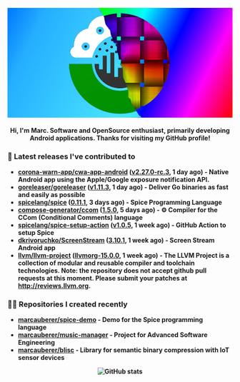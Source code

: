 <p align="center">
	<img src="https://raw.githubusercontent.com/marcauberer/marcauberer/master/images/frontpage-image.jpg">
	<br><br>
	<b>Hi, I'm Marc. Software and OpenSource enthusiast, primarily developing Android applications. Thanks for visiting my GitHub profile!
</p>

### 🚀 Latest releases I've contributed to


- [corona-warn-app/cwa-app-android](https://github.com/corona-warn-app/cwa-app-android) ([v2.27.0-rc.3](https://github.com/corona-warn-app/cwa-app-android/releases/tag/v2.27.0-rc.3), 1 day ago) - Native Android app using the Apple/Google exposure notification API.
- [goreleaser/goreleaser](https://github.com/goreleaser/goreleaser) ([v1.11.3](https://github.com/goreleaser/goreleaser/releases/tag/v1.11.3), 1 day ago) - Deliver Go binaries as fast and easily as possible
- [spicelang/spice](https://github.com/spicelang/spice) ([0.11.1](https://github.com/spicelang/spice/releases/tag/0.11.1), 3 days ago) - Spice Programming Language
- [compose-generator/ccom](https://github.com/compose-generator/ccom) ([1.5.0](https://github.com/compose-generator/ccom/releases/tag/1.5.0), 5 days ago) - ⚙️ Compiler for the CCom (Conditional Comments) language
- [spicelang/spice-setup-action](https://github.com/spicelang/spice-setup-action) ([v1.0.5](https://github.com/spicelang/spice-setup-action/releases/tag/v1.0.5), 1 week ago) - GitHub Action to setup Spice 
- [dkrivoruchko/ScreenStream](https://github.com/dkrivoruchko/ScreenStream) ([3.10.1](https://github.com/dkrivoruchko/ScreenStream/releases/tag/3.10.1), 1 week ago) - Screen Stream Android app
- [llvm/llvm-project](https://github.com/llvm/llvm-project) ([llvmorg-15.0.0](https://github.com/llvm/llvm-project/releases/tag/llvmorg-15.0.0), 1 week ago) - The LLVM Project is a collection of modular and reusable compiler and toolchain technologies. Note: the repository does not accept github pull requests at this moment. Please submit your patches at http://reviews.llvm.org.

### 👨‍💻 Repositories I created recently
- [marcauberer/spice-demo](https://github.com/marcauberer/spice-demo) - Demo for the Spice programming language
- [marcauberer/music-manager](https://github.com/marcauberer/music-manager) - Project for Advanced Software Engineering
- [marcauberer/blisc](https://github.com/marcauberer/blisc) - Library for semantic binary compression with IoT sensor devices

<p align="center">
	<img src="https://github-readme-stats.vercel.app/api?username=marcauberer&show_icons=true&theme=dark" alt="GitHub stats">
</p>
